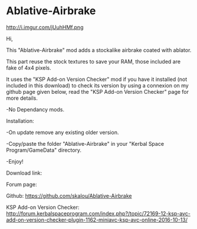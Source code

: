 # Ablative-Airbrake

http://i.imgur.com/jUuhHMf.png

Hi,

This "Ablative-Airbrake" mod adds a stockalike airbrake coated with ablator.

This part reuse the stock textures to save your RAM, those included are fake of 4x4 pixels.

It uses the "KSP Add-on Version Checker" mod if you have it installed (not included in this download) to check its version by using a connexion on my github page given below, read the "KSP Add-on Version Checker" page for more details.

-No Dependancy mods.

Installation:

-On update remove any existing older version.

-Copy/paste the folder "Ablative-Airbrake" in your "Kerbal Space Program/GameData" directory.

-Enjoy!

Download link: 

Forum page: 

Github: https://github.com/skalou/Ablative-Airbrake

KSP Add-on Version Checker: http://forum.kerbalspaceprogram.com/index.php?/topic/72169-12-ksp-avc-add-on-version-checker-plugin-1162-miniavc-ksp-avc-online-2016-10-13/
